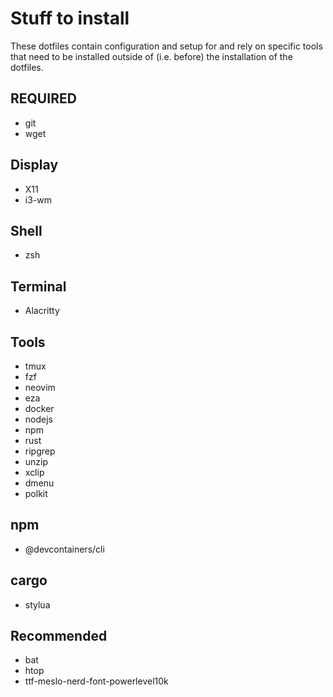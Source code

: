 # Stuff to install

These dotfiles contain configuration and setup for and rely on specific tools
that need to be installed outside of (i.e. before) the installation of the dotfiles.

## REQUIRED

- git
- wget

## Display

- X11
- i3-wm

## Shell

- zsh

## Terminal

- Alacritty

## Tools

- tmux
- fzf
- neovim
- eza
- docker
- nodejs
- npm
- rust
- ripgrep
- unzip
- xclip
- dmenu
- polkit

## npm

- @devcontainers/cli

## cargo

- stylua

## Recommended

- bat
- htop
- ttf-meslo-nerd-font-powerlevel10k
